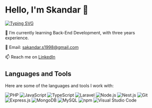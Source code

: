 # Hello, I'm Skandar 👋


[![Typing SVG](https://readme-typing-svg.demolab.com/?lines=Backend+developer)](https://git.io/typing-svg)


🌱 I’m currently learning Back-End Development, with three years experience.

📧 Email: [sakandar.s1998@gmail.com](skandar.s1998@gmail.com)

📫 Reach me on [LinkedIn](https://www.linkedin.com/in/skandar-saad-al-deen-346662278/)


## Languages and Tools

Here are some of the languages and tools I work with:

![PHP](https://img.icons8.com/officel/48/000000/php-logo.png)
![JavaScript](https://img.icons8.com/color/48/000000/javascript.png)
![TypeScript](https://img.icons8.com/color/48/000000/typescript.png)
![Laravel](https://img.icons8.com/fluency/48/000000/laravel.png)
![Node.js](https://img.icons8.com/color/48/000000/nodejs.png)
![Nest.js](https://img.icons8.com/color/48/000000/nestjs.png)
![Git](https://img.icons8.com/color/48/000000/git.png)
![Express.js](https://img.icons8.com/office/48/000000/api-settings.png)
![MongoDB](https://img.icons8.com/color/48/000000/mongodb.png)
![MySQL](https://img.icons8.com/color/48/000000/mysql-logo.png)
![npm](https://img.icons8.com/color/48/000000/npm.png)
![Visual Studio Code](https://img.icons8.com/fluent/48/000000/visual-studio-code-2019.png)


